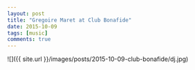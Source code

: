 ```yaml
---
layout: post
title: "Gregoire Maret at Club Bonafide"
date: 2015-10-09
tags: [music]
comments: true
---
```

![]({{ site.url }}/images/posts/2015-10-09-club-bonafide/dj.jpg)

